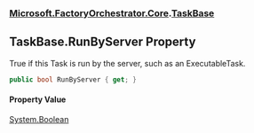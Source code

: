 ### [Microsoft.FactoryOrchestrator.Core](Microsoft_FactoryOrchestrator_Core.md 'Microsoft.FactoryOrchestrator.Core').[TaskBase](TaskBase.md 'Microsoft.FactoryOrchestrator.Core.TaskBase')
## TaskBase.RunByServer Property
True if this Task is run by the server, such as an ExecutableTask.  
```csharp
public bool RunByServer { get; }
```
#### Property Value
[System.Boolean](https://docs.microsoft.com/en-us/dotnet/api/System.Boolean 'System.Boolean')
